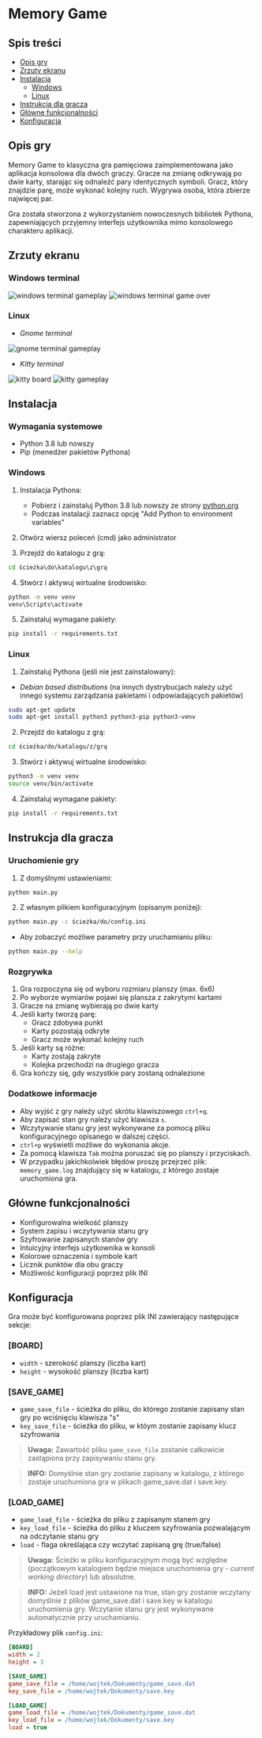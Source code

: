 # Memory Game

## Spis treści

- [Opis gry](#opis-gry)
- [Zrzuty ekranu](#zrzuty-ekranu)
- [Instalacja](#instalacja)
  - [Windows](#windows)
  - [Linux](#linux)
- [Instrukcja dla gracza](#instrukcja-dla-gracza)
- [Główne funkcjonalności](#główne-funkcjonalności)
- [Konfiguracja](#konfiguracja)

## Opis gry

Memory Game to klasyczna gra pamięciowa zaimplementowana jako aplikacja konsolowa dla dwóch graczy. Gracze na zmianę odkrywają po dwie karty, starając się odnaleźć pary identycznych symboli. Gracz, który znajdzie parę, może wykonać kolejny ruch. Wygrywa osoba, która zbierze najwięcej par.

Gra została stworzona z wykorzystaniem nowoczesnych bibliotek Pythona, zapewniających przyjemny interfejs użytkownika mimo konsolowego charakteru aplikacji.

## Zrzuty ekranu

### Windows terminal

![windows terminal gameplay](./screenshots/windows_terminal_gameplay.png)
![windows terminal game over](./screenshots/windows_terminal_game_over.png)

### Linux

- _Gnome terminal_

![gnome terminal gameplay](./screenshots/gnome_terminal.png)

- _Kitty terminal_

![kitty board](./screenshots/kitty_terminal_board.png)
![kitty gameplay](./screenshots/kitty_terminal_gameplay.png)

## Instalacja

### Wymagania systemowe

- Python 3.8 lub nowszy
- Pip (menedżer pakietów Pythona)

### Windows

1. Instalacja Pythona:

   - Pobierz i zainstaluj Python 3.8 lub nowszy ze strony [python.org](https://python.org)
   - Podczas instalacji zaznacz opcję "Add Python to environment variables"

2. Otwórz wiersz poleceń (cmd) jako administrator
3. Przejdź do katalogu z grą:

```cmd
cd ścieżka\do\katalogu\z\grą
```

4. Stwórz i aktywuj wirtualne środowisko:

```cmd
python -m venv venv
venv\Scripts\activate
```

5. Zainstaluj wymagane pakiety:

```cmd
pip install -r requirements.txt
```

### Linux

1. Zainstaluj Pythona (jeśli nie jest zainstalowany):

- _Debian based distributions_ (na innych dystrybucjach należy użyć innego systemu zarządzania pakietami i odpowiadających pakietów)

```bash
sudo apt-get update
sudo apt-get install python3 python3-pip python3-venv
```

2. Przejdź do katalogu z grą:

```bash
cd ścieżka/do/katalogu/z/grą
```

3. Stwórz i aktywuj wirtualne środowisko:

```bash
python3 -m venv venv
source venv/bin/activate
```

4. Zainstaluj wymagane pakiety:

```bash
pip install -r requirements.txt
```

## Instrukcja dla gracza

### Uruchomienie gry

1. Z domyślnymi ustawieniami:

```bash
python main.py
```

2. Z własnym plikiem konfiguracyjnym (opisanym poniżej):

```bash
python main.py -c ścieżka/do/config.ini
```

- Aby zobaczyć możliwe parametry przy uruchamianiu pliku:

```bash
python main.py --help
```

### Rozgrywka

1. Gra rozpoczyna się od wyboru rozmiaru planszy (max. 6x6)
2. Po wyborze wymiarów pojawi się plansza z zakrytymi kartami
3. Gracze na zmianę wybierają po dwie karty
4. Jeśli karty tworzą parę:
   - Gracz zdobywa punkt
   - Karty pozostają odkryte
   - Gracz może wykonać kolejny ruch
5. Jeśli karty są różne:
   - Karty zostają zakryte
   - Kolejka przechodzi na drugiego gracza
6. Gra kończy się, gdy wszystkie pary zostaną odnalezione

### Dodatkowe informacje

- Aby wyjść z gry należy użyć skrótu klawiszowego `ctrl+q`.
- Aby zapisać stan gry należy użyć klawisza `s`.
- Wczytywanie stanu gry jest wykonywane za pomocą pliku konfiguracyjnego opisanego w dalszej części.
- `ctrl+p` wyświetli możliwe do wykonania akcje.
- Za pomocą klawisza `Tab` można poruszać się po planszy i przyciskach.
- W przypadku jakichkolwiek błędów proszę przejrzeć plik: `memory_game.log` znajdujący się w katalogu, z którego zostaje uruchomiona gra.

## Główne funkcjonalności

- Konfigurowalna wielkość planszy
- System zapisu i wczytywania stanu gry
- Szyfrowanie zapisanych stanów gry
- Intuicyjny interfejs użytkownika w konsoli
- Kolorowe oznaczenia i symbole kart
- Licznik punktów dla obu graczy
- Możliwość konfiguracji poprzez plik INI

## Konfiguracja

Gra może być konfigurowana poprzez plik INI zawierający następujące sekcje:

### [BOARD]

- `width` - szerokość planszy (liczba kart)
- `height` - wysokość planszy (liczba kart)

### [SAVE_GAME]

- `game_save_file` - ścieżka do pliku, do którego zostanie zapisany stan gry po wciśnięciu klawisza "s"
- `key_save_file` - ścieżka do pliku, w któym zostanie zapisany klucz szyfrowania

> **Uwaga:** Zawartość pliku `game_save_file` zostanie całkowicie zastąpiona przy zapisywaniu stanu gry.

> **INFO:** Domyślnie stan gry zostanie zapisany w katalogu, z którego zostaje uruchumiona gra w plikach game_save.dat i save.key.

### [LOAD_GAME]

- `game_load_file` - ścieżka do pliku z zapisanym stanem gry
- `key_load_file` - ścieżka do pliku z kluczem szyfrowania pozwalającym na odczytanie stanu gry
- `load` - flaga określająca czy wczytać zapisaną grę (true/false)

> **Uwaga:** Ścieżki w pliku konfiguracyjnym mogą być względne (początkowym katalogiem będzie miejsce uruchomienia gry - _current working directory_) lub absolutne.

> **INFO:** Jeżeli load jest ustawione na true, stan gry zostanie wczytany domyślnie z plików game_save.dat i save.key w katalogu uruchomienia gry. Wczytanie stanu gry jest wykonywane automatycznie przy uruchamianiu.

Przykładowy plik `config.ini`:

```ini
[BOARD]
width = 2
height = 3

[SAVE_GAME]
game_save_file = /home/wojtek/Dokumenty/game_save.dat
key_save_file = /home/wojtek/Dokumenty/save.key

[LOAD_GAME]
game_load_file = /home/wojtek/Dokumenty/game_save.dat
key_load_file = /home/wojtek/Dokumenty/save.key
load = true
```
